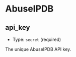 
AbuseIPDB
=========



api_key
-------

- Type: `secret` (required)

The unique AbuseIPDB API key.
